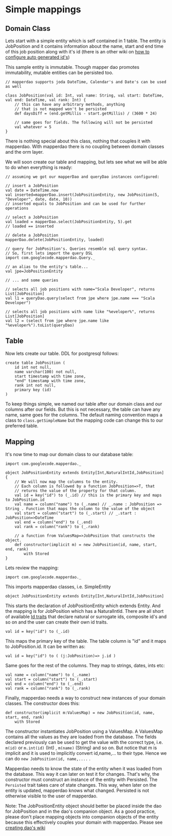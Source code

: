 # Simple mappings #

## Domain Class ##

Lets start with a simple entity which is self contained in 1 table. The entity is JobPosition and it contains information about
the name, start and end time of this job position along with it's id (there is an
other wiki on [how to configure auto generated id's](AutoGenerated.md))

This sample entity is immutable. Though mapper dao promotes immutability, mutable entities can be persisted too.

```
// mapperdao supports joda DateTime, Calendar's and Date's can be used as well

class JobPosition(val id: Int, val name: String, val start: DateTime, val end: DateTime, val rank: Int) {
	// this can have any arbitrary methods, anything
	// that is not mapped won't be persisted
	def daysDiff = (end.getMillis - start.getMillis) / (3600 * 24)

	// same goes for fields. The following will not be persisted
	val whatever = 5
}
```

There is nothing special about this class, nothing that couples it with mapperdao. With mapperdao there is no coupling between domain
classes and the orm layer.

We will soon create our table and mapping, but lets see what we will be able to do when everything is ready:

```
// assuming we got our mapperDao and queryDao instances configured:

// insert a JobPosition
val date = DateTime.now
val inserted=mapperDao.insert(JobPositionEntity, new JobPosition(5, "Developer", date, date, 10))
// inserted equals to JobPosition and can be used for further operations

// select a JobPosition
val loaded = mapperDao.select(JobPositionEntity, 5).get
// loaded == inserted

// delete a JobPosition
mapperDao.delete(JobPositionEntity, loaded)

// query for JobPosition's. Queries resemble sql query syntax.
// So, first lets import the query DSL
import com.googlecode.mapperdao.Query._

// an alias to the entity's table...
val jpe=JobPositionEntity

// ... and some queries

// selects all job positions with name="Scala Developer", returns List[JobPosition]
val l1 = queryDao.query(select from jpe where jpe.name === "Scala Developer")

// selects all job positions with name like "%eveloper%", returns List[JobPosition]
val l2 = (select from jpe where jpe.name like "%eveloper%").toList(queryDao)

```


## Table ##

Now lets create our table. DDL for postgresql follows:

```
create table JobPosition (
	id int not null,
	name varchar(100) not null,
	start timestamp with time zone,
	"end" timestamp with time zone,
	rank int not null,
	primary key (id)
)
```

To keep things simple, we named our table after our domain class and our columns after our fields. But this is not necessary, the table
can have any name, same goes for the columns. The default naming convention maps a class to `class.getSimpleName` but the mapping
code can change this to our preferred table.

## Mapping ##

It's now time to map our domain class to our database table:

```
import com.googlecode.mapperdao._

object JobPositionEntity extends Entity[Int,NaturalIntId,JobPosition] {
	// We will now map the columns to the entity.
	// Each column is followed by a function JobPosition=>T, that
	// returns the value of the property for that column.
	val id = key("id") to (_.id) // this is the primary key and maps to JobPosition.id
	val name = column("name") to (_.name) // _.name : JobPosition => String . Function that maps the column to the value of the object
	val start = column("start") to (_.start) // _.start : JobPosition=>DateTime
	val end = column("end") to (_.end)
	val rank = column("rank") to (_.rank)

	// a function from ValuesMap=>JobPosition that constructs the object.
	def constructor(implicit m) = new JobPosition(id, name, start, end, rank) 
		with Stored
}
```

Lets review the mapping:

```
import com.googlecode.mapperdao._
```
This imports mapperdao classes, i.e. SimpleEntity

```
object JobPositionEntity extends Entity[Int,NaturalIntId,JobPosition]
```

This starts the declaration of JobPositionEntity which extends Entity. And the mapping is for JobPosition which has a NaturalIntId. There
are all short of available [Id traits](IDS.md) that declare natural or surrogate ids, composite id's and so on and the user can create
their own id traits.

```
val id = key("id") to (_.id)
```

This maps the primary key of the table. The table column is "id" and it maps to JobPosition.id. It can be written as:

```
val id = key("id") to ( (j:JobPosition)=> j.id )
```

Same goes for the rest of the columns. They map to strings, dates, ints etc:
```
val name = column("name") to (_.name)
val start = column("start") to (_.start)
val end = column("end") to (_.end)
val rank = column("rank") to (_.rank)
```

Finally, mapperdao needs a way to construct new instances of your domain classes. The constructor does this:

```
def constructor(implicit m:ValuesMap) = new JobPosition(id, name, start, end, rank) 
	with Stored
```

The constructor instantiates JobPosition using a ValuesMap. A ValuesMap contains all the values as they are loaded from the database.
The fields declared previously can be used to get the value with the correct type, i.e. `m(id)` or `m.int(id)` (Int) , `m(name)` (String)
and so on. But notice that m is implicit and it is used to implicitly convert id,name,... to their type. Hence we can
do `new JobPosition(id, name,....` .


Mapperdao needs to know the state of the entity when it was loaded from the database. This way it can later on test it for changes. That's why, the constructor must construct an instance of the entity with Persisted. The `Persisted` trait takes care of state changes. This way, when later on the entity is updated, mapperdao knows what changed. Persisted is not otherwise visible to the user of mapperdao.

Note: The JobPositionEntity object should better be placed inside the dao for JobPosition and in the dao's companion object. As a good practice, please don't place mapping objects into companion objects of the entity because this effectively couples your domain with mapperdao. Please see [creating dao's wiki](CRUDDaos.md)